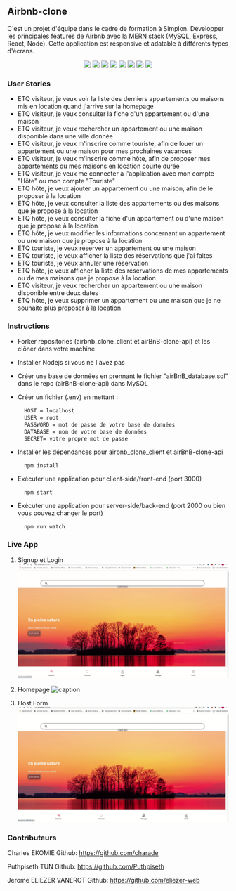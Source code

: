 ## Airbnb-clone
C'est un projet d'équipe dans le cadre de formation à Simplon. Développer les principales features de Airbnb avec la MERN stack (MySQL, Express, React, Node). Cette application est responsive et adatable à différents types d'écrans.

<p align="center">
    <img src="https://img.shields.io/github/repo-size/Puthpiseth/airbnb_clone_client" />
    <img src="https://img.shields.io/github/issues/Puthpiseth/airbnb_clone_client" />
    <img src="https://img.shields.io/github/last-commit/Puthpiseth/airbnb_clone_client" />
    <img src="https://img.shields.io/badge/MySQL-blue" />
    <img src="https://img.shields.io/badge/Express-red" />
    <img src="https://img.shields.io/badge/React-blue" />
    <img src="https://img.shields.io/badge/Node-red" />
    <img src="https://img.shields.io/badge/Sass-blue" />
    
    

### User Stories

- ETQ visiteur, je veux voir la liste des derniers appartements ou maisons mis en location quand j'arrive sur la homepage
- ETQ visiteur, je veux consulter la fiche d'un appartement ou d'une maison
- ETQ visiteur, je veux rechercher un appartement ou une maison disponible dans une ville donnée
- ETQ visiteur, je veux m'inscrire comme touriste, afin de louer un appartement ou une maison pour mes prochaines vacances
- ETQ visiteur, je veux m'inscrire comme hôte, afin de proposer mes appartements ou mes maisons en location courte durée
- ETQ visiteur, je veux me connecter à l'application avec mon compte "Hôte" ou mon compte "Touriste"
- ETQ hôte, je veux ajouter un appartement ou une maison, afin de le proposer à la location
- ETQ hôte, je veux consulter la liste des appartements ou des maisons que je propose à la location
- ETQ hôte, je veux consulter la fiche d'un appartement ou d'une maison que je propose à la location
- ETQ hôte, je veux modifier les informations concernant un appartement ou une maison que je propose à la location
- ETQ touriste, je veux réserver un appartement ou une maison
- ETQ touriste, je veux afficher la liste des réservations que j'ai faites
- ETQ touriste, je veux annuler une réservation
- ETQ hôte, je veux afficher la liste des réservations de mes appartements ou de mes maisons que je propose à la location
- ETQ visiteur, je veux rechercher un appartement ou une maison disponible entre deux dates
- ETQ hôte, je veux supprimer un appartement ou une maison que je ne souhaite plus proposer à la location



### Instructions
- Forker repositories (airbnb_clone_client et airBnB-clone-api) et les clôner dans votre machine
- Installer Nodejs si vous ne l'avez pas
- Créer une base de données en prennant le fichier "airBnB_database.sql" dans le repo (airBnB-clone-api) dans MySQL
- Créer un fichier (.env) en mettant :

        HOST = localhost
        USER = root
        PASSWORD = mot de passe de votre base de données
        DATABASE = nom de votre base de données
        SECRET= votre propre mot de passe

- Installer les dépendances pour airbnb_clone_client et airBnB-clone-api

        npm install

- Exécuter une application pour client-side/front-end (port 3000)
        
        npm start
- Exécuter une application pour server-side/back-end (port 2000 ou bien vous pouvez changer le port)

        npm run watch


### Live App 

1. Signup et Login
![caption](./src/assets/images/Signup-Login.gif)

2. Homepage
![caption](./src/assets/images/Hompage.gif)

3. Host Form 
![caption](./src/assets/images/Host-form.gif)

### Contributeurs
Charles EKOMIE Github: https://github.com/charade 

Puthpiseth TUN Github: https://github.com/Puthpiseth

Jerome ELIEZER VANEROT Github: https://github.com/eliezer-web


